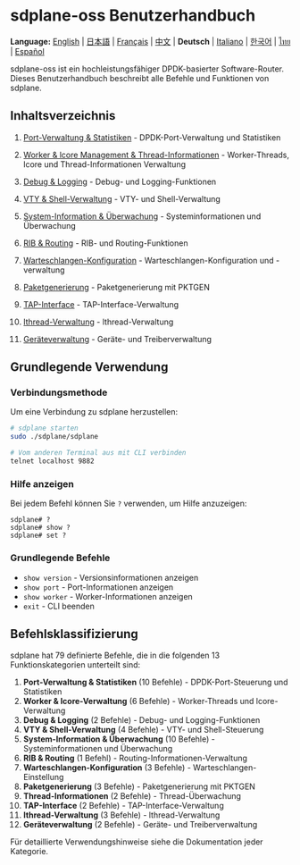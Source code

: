 # sdplane-oss Benutzerhandbuch

**Language:** [English](../README.md) | [日本語](../ja/README.md) | [Français](../fr/README.md) | [中文](../zh/README.md) | **Deutsch** | [Italiano](../it/README.md) | [한국어](../ko/README.md) | [ไทย](../th/README.md) | [Español](../es/README.md)

sdplane-oss ist ein hochleistungsfähiger DPDK-basierter Software-Router. Dieses Benutzerhandbuch beschreibt alle Befehle und Funktionen von sdplane.

## Inhaltsverzeichnis

1. [Port-Verwaltung & Statistiken](port-management.md) - DPDK-Port-Verwaltung und Statistiken
2. [Worker & lcore Management & Thread-Informationen](worker-lcore-thread-management.md) - Worker-Threads, lcore und Thread-Informationen Verwaltung
3. [Debug & Logging](debug-logging.md) - Debug- und Logging-Funktionen
4. [VTY & Shell-Verwaltung](vty-shell.md) - VTY- und Shell-Verwaltung
5. [System-Information & Überwachung](system-monitoring.md) - Systeminformationen und Überwachung
6. [RIB & Routing](routing.md) - RIB- und Routing-Funktionen
7. [Warteschlangen-Konfiguration](queue-configuration.md) - Warteschlangen-Konfiguration und -verwaltung
8. [Paketgenerierung](packet-generation.md) - Paketgenerierung mit PKTGEN

9. [TAP-Interface](tap-interface.md) - TAP-Interface-Verwaltung
10. [lthread-Verwaltung](lthread-management.md) - lthread-Verwaltung
11. [Geräteverwaltung](device-management.md) - Geräte- und Treiberverwaltung

## Grundlegende Verwendung

### Verbindungsmethode

Um eine Verbindung zu sdplane herzustellen:

```bash
# sdplane starten
sudo ./sdplane/sdplane

# Vom anderen Terminal aus mit CLI verbinden
telnet localhost 9882
```

### Hilfe anzeigen

Bei jedem Befehl können Sie `?` verwenden, um Hilfe anzuzeigen:

```
sdplane# ?
sdplane# show ?
sdplane# set ?
```

### Grundlegende Befehle

- `show version` - Versionsinformationen anzeigen
- `show port` - Port-Informationen anzeigen
- `show worker` - Worker-Informationen anzeigen
- `exit` - CLI beenden

## Befehlsklassifizierung

sdplane hat 79 definierte Befehle, die in die folgenden 13 Funktionskategorien unterteilt sind:

1. **Port-Verwaltung & Statistiken** (10 Befehle) - DPDK-Port-Steuerung und Statistiken
2. **Worker & lcore-Verwaltung** (6 Befehle) - Worker-Threads und lcore-Verwaltung
3. **Debug & Logging** (2 Befehle) - Debug- und Logging-Funktionen
4. **VTY & Shell-Verwaltung** (4 Befehle) - VTY- und Shell-Steuerung
5. **System-Information & Überwachung** (10 Befehle) - Systeminformationen und Überwachung
6. **RIB & Routing** (1 Befehl) - Routing-Informationen-Verwaltung
7. **Warteschlangen-Konfiguration** (3 Befehle) - Warteschlangen-Einstellung
8. **Paketgenerierung** (3 Befehle) - Paketgenerierung mit PKTGEN
9. **Thread-Informationen** (2 Befehle) - Thread-Überwachung
10. **TAP-Interface** (2 Befehle) - TAP-Interface-Verwaltung
11. **lthread-Verwaltung** (3 Befehle) - lthread-Verwaltung
12. **Geräteverwaltung** (2 Befehle) - Geräte- und Treiberverwaltung

Für detaillierte Verwendungshinweise siehe die Dokumentation jeder Kategorie.